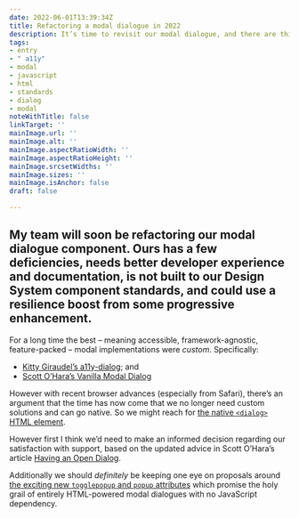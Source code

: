 ```yaml
---
date: 2022-06-01T13:39:34Z
title: Refactoring a modal dialogue in 2022
description: It’s time to revisit our modal dialogue, and there are things to consider
tags:
- entry
- " a11y"
- modal
- javascript
- html
- standards
- dialog
- modal
noteWithTitle: false
linkTarget: ''
mainImage.url: ''
mainImage.alt: ''
mainImage.aspectRatioWidth: ''
mainImage.aspectRatioHeight: ''
mainImage.srcsetWidths: ''
mainImage.sizes: ''
mainImage.isAnchor: false
draft: false

---
```

My team will soon be refactoring our modal dialogue component. Ours has a few deficiencies, needs better developer experience and documentation, is not built to our Design System component standards, and could use a resilience boost from some progressive enhancement.
---

For a long time the best – meaning accessible, framework-agnostic, feature-packed – modal implementations were _custom_. Specifically:

* [Kitty Giraudel’s a11y-dialog](https://a11y-dialog.netlify.app/); and 
* [Scott O’Hara’s Vanilla Modal Dialog](https://scottaohara.github.io/accessible_modal_window/)

However with recent browser advances (especially from Safari), there’s an argument that the time has now come that we no longer need custom solutions and can go native. So we might reach for [the native  `<dialog>` HTML element](https://twitter.com/Una/status/1508926326392164353).

However first I think we’d need to make an informed decision regarding our satisfaction with support, based on the updated advice in Scott O’Hara’s article [Having an Open Dialog](https://www.scottohara.me/blog/2019/03/05/open-dialog.html).

Additionally we should _definitely_ be keeping one eye on proposals around [the exciting new `togglepopup` and `popup` attributes](https://twitter.com/jh3yy/status/1529909208098947072) which promise the holy grail of entirely HTML-powered modal dialogues with no JavaScript dependency.
